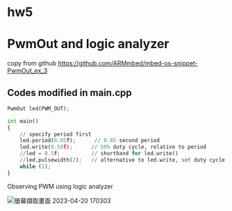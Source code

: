 # hw5
# PwmOut and logic analyzer

copy from github https://github.com/ARMmbed/mbed-os-snippet-PwmOut_ex_3

## Codes modified in main.cpp

```python
PwmOut led(PWM_OUT);

int main()
{
    // specify period first
    led.period(0.05f);      // 0.05 second period
    led.write(0.50f);      // 50% duty cycle, relative to period
    //led = 0.5f;          // shorthand for led.write()
    //led.pulsewidth(2);   // alternative to led.write, set duty cycle time in seconds
    while (1);
}
```

Observing PWM using logic analyzer

![螢幕擷取畫面 2023-04-20 170303](https://user-images.githubusercontent.com/59012686/233316420-f11cf2f3-cefe-437f-888e-73111a0e86fd.png)
